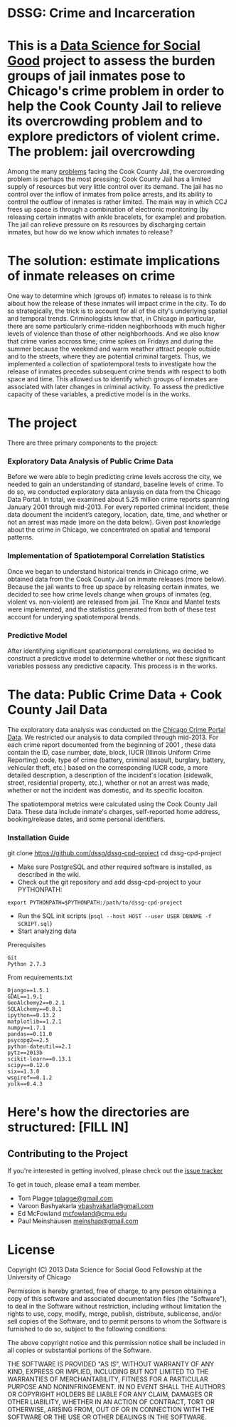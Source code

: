 DSSG: Crime and Incarceration
===
This is a [Data Science for Social Good]("http://www.dssg.io/") project to assess the burden groups of jail inmates pose to Chicago's crime problem in order to help the Cook County Jail to relieve its overcrowding problem and to explore predictors of violent crime.
The problem: jail overcrowding
===
Among the many [problems]("http://www.nytimes.com/2008/07/18/us/18cook.html?em&ex=1216526400&en=0fd5af153b22e24b&ei=5087%0A&_r=0") facing the 
Cook County Jail, the overcrowding problem is perhaps the most pressing; Cook County Jail has a limited supply of resources but very little control over its demand.
The jail has no control over the inflow of inmates from police arrests, and its ability to control the outflow of inmates is rather limited.
The main way in which CCJ frees up space is through a combination of electronic monitoring (by releasing certain inmates with ankle bracelets, for example) and probation.
The jail can relieve pressure on its resources by discharging certain inmates, but how do we know which inmates to release?

The solution: estimate implications of inmate releases on crime
===
One way to determine which (groups of) inmates to release is to think aibout how the release of these inmates will impact crime in the city.
To do so strategically, the trick is to account for all of the city's underlying spatial and temporal trends.  Criminologists know that, in Chicago in particular, 
there are some particularly crime-ridden neighborhoods with much higher levels of violence than those of other neighborhoods.  And 
we also know that crime varies accross time; crime spikes on Fridays and during the summer because the weekend and warm weather attract
people outside and to the streets, where they are potential criminal targets.  Thus, we implemented a collection of spatiotemporal tests
to investigate how the release of inmates precedes subsequent crime trends with respect to both space and time.  This allowed us to identify
which groups of inmates are associated with later changes in criminal activity.  To assess the predictive capacity of these variables, a
predictive model is in the works.

The project
===
There are three primary components to the project:

### Exploratory Data Analysis of Public Crime Data

Before we were able to begin predicting crime levels accross the city, we needed to gain an understanding of standard, baseline
levels of crime.  To do so, we conducted exploratory data anlaysis on data from the Chicago Data Portal.  In total, we examined about 
5.25 million crime reports spanning January 2001 through mid-2013.  For every reported criminal incident, 
these data document the incident’s category, location, date, time, and whether or not an arrest was made (more on the 
data below).  Given past knowledge about the crime in Chicago, we concentrated on spatial and temporal patterns.


### Implementation of Spatiotemporal Correlation Statistics

Once we began to understand historical trends in Chicago crime, we obtained data from the Cook County Jail on inmate
releases (more below).  Because the jail wants to free up space by releasing certain inmates, we decided to see how
crime levels change when groups of inmates (eg, violent vs. non-violent) are released from jail.  The Knox and Mantel 
tests were implemented, and the statistics generated from both of these test account for underying spatiotemporal trends.


### Predictive Model
After identifying significant spatiotemporal correlations, we decided to construct a predictive model to determine whether or not
these significant variables possess any predictive capacity.  This process is in the works.  

The data: Public Crime Data + Cook County Jail Data
===
The exploratory data analysis was conducted on the [Chicago Crime Portal Data]("https://data.cityofchicago.org/Public-Safety/Crimes-2001-to-present/ijzp-q8t2#column-menu").
We restricted our analysis to data compiled through mid-2013.  For each crime report documented from the beginning of 2001 , these data contain the ID, case number, date, block, IUCR (Illinois Uniform Crime Reporting) code, type of crime (battery,
criminal assault, burglary, battery, vehicular theft, etc.) based on the corresponding IUCR code, a more detailed description, a
description of the incident's location (sidewalk, street, residential property, etc.), whether or not an arrest was made, whether or not
the incident was domestic, and its specific locaiton.  

The spatiotemporal metrics were calculated using the Cook County Jail Data.  These data include inmate's charges, self-reported
home address, booking/release dates, and some personal identifiers.  

### Installation Guide
git clone https://github.com/dssg/dssg-cpd-project
cd dssg-cpd-project

* Make sure PostgreSQL and other required software is installed, as described in the wiki.
* Check out the git repository and add dssg-cpd-project to your PYTHONPATH:
```
export PYTHONPATH=$PYTHONPATH:/path/to/dssg-cpd-project
```
* Run the SQL init scripts (`psql --host HOST --user USER DBNAME -f SCRIPT.sql`)
* Start analyzing data

Prerequisites
```
Git 
Python 2.7.3
```

From requirements.txt
```
Django==1.5.1
GDAL==1.9.1
GeoAlchemy2==0.2.1
SQLAlchemy==0.8.1
ipython==0.13.2
matplotlib==1.2.1
numpy==1.7.1
pandas==0.11.0
psycopg2==2.5
python-dateutil==2.1
pytz==2013b
scikit-learn==0.13.1
scipy==0.12.0
six==1.3.0
wsgiref==0.1.2
yolk==0.4.3
```

# Here's how the directories are structured: [FILL IN]

## Contributing to the Project
If you're interested in getting involved, please check out the [issue tracker]("https://github.com/dssg/dssg-cpd-project/issues?state=open")

To get in touch, please email a team member.  
* Tom Plagge <tplagge@gmail.com>
* Varoon Bashyakarla <vbashyakarla@gmail.com>
* Ed McFowland <mcfowland@cmu.edu>
* Paul Meinshausen <meinshap@gmail.com>


License
===
Copyright (C) 2013 Data Science for Social Good Fellowship at the University of Chicago

Permission is hereby granted, free of charge, to any person obtaining a copy of this software and associated documentation files (the "Software"), to deal in the Software without restriction, including without limitation the rights to use, copy, modify, merge, publish, distribute, sublicense, and/or sell copies of the Software, and to permit persons to whom the Software is furnished to do so, subject to the following conditions:

The above copyright notice and this permission notice shall be included in all copies or substantial portions of the Software.

THE SOFTWARE IS PROVIDED "AS IS", WITHOUT WARRANTY OF ANY KIND, EXPRESS OR IMPLIED, INCLUDING BUT NOT LIMITED TO THE WARRANTIES OF MERCHANTABILITY, FITNESS FOR A PARTICULAR PURPOSE AND NONINFRINGEMENT. IN NO EVENT SHALL THE AUTHORS OR COPYRIGHT HOLDERS BE LIABLE FOR ANY CLAIM, DAMAGES OR OTHER LIABILITY, WHETHER IN AN ACTION OF CONTRACT, TORT OR OTHERWISE, ARISING FROM, OUT OF OR IN CONNECTION WITH THE SOFTWARE OR THE USE OR OTHER DEALINGS IN THE SOFTWARE.




